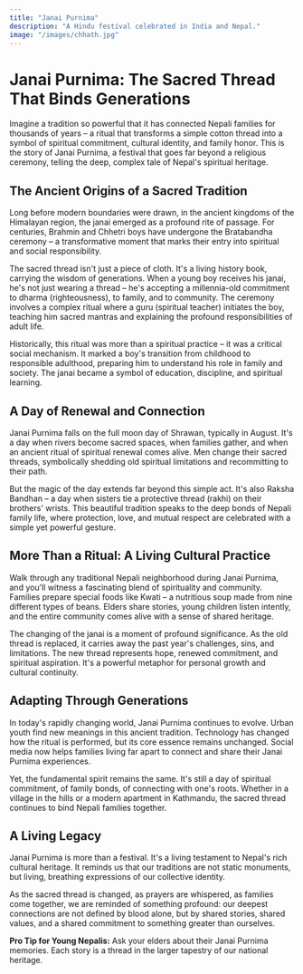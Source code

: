 ```yaml
---
title: "Janai Purnima"
description: "A Hindu festival celebrated in India and Nepal."
image: "/images/chhath.jpg"
---
```


# Janai Purnima: The Sacred Thread That Binds Generations

Imagine a tradition so powerful that it has connected Nepali families for thousands of years – a ritual that transforms a simple cotton thread into a symbol of spiritual commitment, cultural identity, and family honor. This is the story of Janai Purnima, a festival that goes far beyond a religious ceremony, telling the deep, complex tale of Nepal's spiritual heritage.

## The Ancient Origins of a Sacred Tradition

Long before modern boundaries were drawn, in the ancient kingdoms of the Himalayan region, the janai emerged as a profound rite of passage. For centuries, Brahmin and Chhetri boys have undergone the Bratabandha ceremony – a transformative moment that marks their entry into spiritual and social responsibility.

The sacred thread isn't just a piece of cloth. It's a living history book, carrying the wisdom of generations. When a young boy receives his janai, he's not just wearing a thread – he's accepting a millennia-old commitment to dharma (righteousness), to family, and to community. The ceremony involves a complex ritual where a guru (spiritual teacher) initiates the boy, teaching him sacred mantras and explaining the profound responsibilities of adult life.

Historically, this ritual was more than a spiritual practice – it was a critical social mechanism. It marked a boy's transition from childhood to responsible adulthood, preparing him to understand his role in family and society. The janai became a symbol of education, discipline, and spiritual learning.

## A Day of Renewal and Connection

Janai Purnima falls on the full moon day of Shrawan, typically in August. It's a day when rivers become sacred spaces, when families gather, and when an ancient ritual of spiritual renewal comes alive. Men change their sacred threads, symbolically shedding old spiritual limitations and recommitting to their path.

But the magic of the day extends far beyond this simple act. It's also Raksha Bandhan – a day when sisters tie a protective thread (rakhi) on their brothers' wrists. This beautiful tradition speaks to the deep bonds of Nepali family life, where protection, love, and mutual respect are celebrated with a simple yet powerful gesture.

## More Than a Ritual: A Living Cultural Practice

Walk through any traditional Nepali neighborhood during Janai Purnima, and you'll witness a fascinating blend of spirituality and community. Families prepare special foods like Kwati – a nutritious soup made from nine different types of beans. Elders share stories, young children listen intently, and the entire community comes alive with a sense of shared heritage.

The changing of the janai is a moment of profound significance. As the old thread is replaced, it carries away the past year's challenges, sins, and limitations. The new thread represents hope, renewed commitment, and spiritual aspiration. It's a powerful metaphor for personal growth and cultural continuity.

## Adapting Through Generations

In today's rapidly changing world, Janai Purnima continues to evolve. Urban youth find new meanings in this ancient tradition. Technology has changed how the ritual is performed, but its core essence remains unchanged. Social media now helps families living far apart to connect and share their Janai Purnima experiences.

Yet, the fundamental spirit remains the same. It's still a day of spiritual commitment, of family bonds, of connecting with one's roots. Whether in a village in the hills or a modern apartment in Kathmandu, the sacred thread continues to bind Nepali families together.

## A Living Legacy

Janai Purnima is more than a festival. It's a living testament to Nepal's rich cultural heritage. It reminds us that our traditions are not static monuments, but living, breathing expressions of our collective identity.

As the sacred thread is changed, as prayers are whispered, as families come together, we are reminded of something profound: our deepest connections are not defined by blood alone, but by shared stories, shared values, and a shared commitment to something greater than ourselves.

**Pro Tip for Young Nepalis:** Ask your elders about their Janai Purnima memories. Each story is a thread in the larger tapestry of our national heritage.